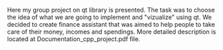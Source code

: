 Here my group project on qt library is presented. The task was to choose the idea of what we are going to implement and "vizualize" using qt. We decided to create finance assistant that was aimed to help people to take care of their money, incomes and spendings. More detailed description is located at Documentation_cpp_project.pdf file.

